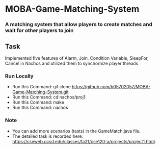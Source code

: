 # MOBA-Game-Matching-System

### A matching system that allow players to create matches and wait for other players to join

## Task
Implemented five features of Alarm, Join, Condition Variable, SleepFor, Cancel in Nachos and utilized them to synchornize player threads

### Run Locally
* Run this Command: git clone https://github.com/b05702057/MOBA-Game-Matching-System.git
* Run this Command: cd nachos/proj1
* Run this Command: make
* Run this Command: nachos

### Note
* You can add more scenarios (tests) in the GameMatch.java file.
* The detailed task is recorded here: https://cseweb.ucsd.edu/classes/fa21/cse120-a/projects/project1.html.
